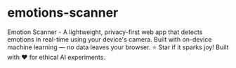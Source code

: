 # emotions-scanner
Emotion Scanner - A lightweight, privacy-first web app that detects emotions in real-time using your device's camera. Built with on-device machine learning — no data leaves your browser. ⭐ Star if it sparks joy! Built with ❤️ for ethical AI experiments.
